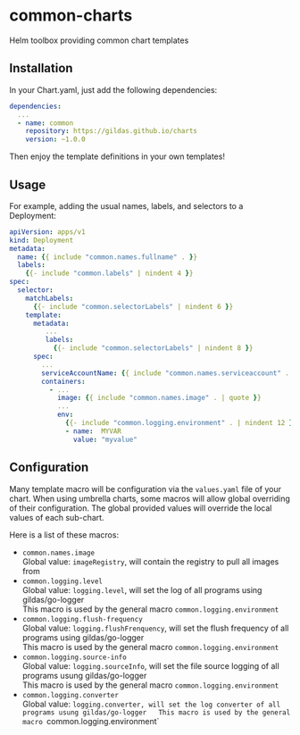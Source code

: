 # common-charts
Helm toolbox providing common chart templates

## Installation

In your Chart.yaml, just add the following dependencies:

```yaml
dependencies:
  ...
  - name: common
    repository: https://gildas.github.io/charts
    version: ~1.0.0
```

Then enjoy the template definitions in your own templates!

## Usage

For example, adding the usual names, labels, and selectors to a Deployment:
```yaml
apiVersion: apps/v1
kind: Deployment
metadata:
  name: {{ include "common.names.fullname" . }}
  labels:
    {{- include "common.labels" | nindent 4 }}
spec:
  selector:
    matchLabels:
      {{- include "common.selectorLabels" | nindent 6 }}
    template:
      metadata:
         ...
         labels:
           {{- include "common.selectorLabels" | nindent 8 }}
      spec:
        ...
        serviceAccountName: {{ include "common.names.serviceaccount" . }}
        containers:
          - ...
            image: {{ include "common.names.image" . | quote }}
            ...
            env:
              {{- include "common.logging.environment" . | nindent 12 }}
              - name:  MYVAR
                value: "myvalue"
```

## Configuration

Many template macro will be configuration via the `values.yaml` file of your chart. When using umbrella charts, some macros will allow global overriding of their configuration. The global provided values will override the local values of each sub-chart.

Here is a list of these macros:

- `common.names.image`  
  Global value: `imageRegistry`, will contain the registry to pull all images from
- `common.logging.level`  
  Global value: `logging.level`, will set the log of all programs using gildas/go-logger  
  This macro is used by the general macro `common.logging.environment`
- `common.logging.flush-frequency`  
  Global value: `logging.flushFrenquency`, will set the flush frequency of all programs using gildas/go-logger  
  This macro is used by the general macro `common.logging.environment`
- `common.logging.source-info`  
  Global value: `logging.sourceInfo`, will set the file source logging of all programs usung gildas/go-logger  
  This macro is used by the general macro `common.logging.environment`
- `common.logging.converter`  
  Global value: `logging.converter, will set the log converter of all programs usung gildas/go-logger  
  This macro is used by the general macro `common.logging.environment`
